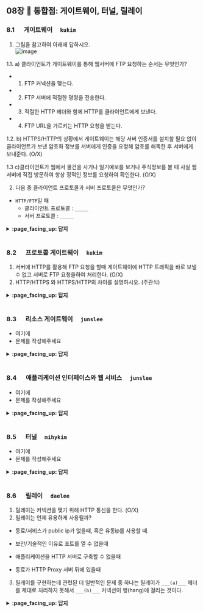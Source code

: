 ## 08장 :octopus: 통합점: 게이트웨이, 터널, 릴레이

### 8.1 　  게이트웨이　 `kukim`

1. 그림을 참고하여 아래에 답하시오.  
![image](https://img1.daumcdn.net/thumb/R1280x0/?scode=mtistory2&fname=https%3A%2F%2Fblog.kakaocdn.net%2Fdn%2FcTShD1%2FbtqDQ8zqmH5%2F1Z8hrRNKAg9BcMS5ydmhN1%2Fimg.jpg)

1.1. a) 클라이언트가 게이트웨이를 통해 웹서버에 FTP 요청하는 순서는 무엇인가?
- 1. FTP 커넥션을 맺는다.
- 2. FTP 서버에 적절한 명령을 전송한다.
- 3. 적절한 HTTP 헤더와 함께 HTTP를 클라이언트에게 보낸다.
- 4. FTP URL을 가르키는 HTTP 요청을 받는다.

1.2. b) HTTPS/HTTP의 상황에서 게이트웨이는 해당 서버 인증서를 설치할 필요 없이 클라이언트가 보낸 암호화 정보를 서버에게 인증을 요청해 암호를 해독한 후 서버에게 보내준다. (O/X)

1.3 c)클라이언트가 웹에서 물건을 사거나 일기예보를 보거나 주식정보를 볼 때 사실 웹 서버에 직접 방문하여 항상 정적인 정보를 요청하여 확인한다. (O/X) 

2. 다음 중 클라이언트 프로토콜과 서버 프로토콜은 무엇인가?
- `HTTP/FTP`일 때
  - 클라이언트 프로토콜 : `_____`
  - 서버 프로토콜 : `_____`
 
<details>
<summary> <b> :page_facing_up: 답지 </b>  </summary>
<div markdown="1">
 
1.1.  
 - 4 -> 1-> 2-> 3

1.2.  
정답 : X  (게이트웨이가 인증서를 서버의 인증서를 가지고 있어 SSL 암호화를 해독한 후 서버에게 보내준다.)

1.3.  
정답 : X (웹서버에 직접 http 요청하여 정적인 자료를 받을 수 있지만 서버마다 그 구조가 다르고 정적인 콘텐츠, 동적인 콘텐츠, 애플리케이션 서버 게이트웨이를 통해 얻는 등 많은 방법이 있다.)

2.  
클라리언트 프로토콜 : `HTTP`  
서버 프로토콜 : `FTP`  
</div>
</details>
<br>

### 8.2 　  프로토콜 게이트웨이　 `kukim`
1. 서버에 HTTP를 활용해 FTP 요청을 할때 게이트웨이에 HTTP 트래픽을 바로 보낼수 없고 서버로 FTP 요청을하여 처리한다. (O/X) 
2. HTTP/HTTPS 와 HTTPS/HTTP의 차이를 설명하시오. (주관식)


<details>
<summary> <b> :page_facing_up: 답지 </b>  </summary>
<div markdown="1">
1.  
정답 : X (프락시에 트래픽을 바로 보내는 것 같이 게이트웨이에도 HTTP 트래픽을 바로 보낼 수 있다.(브라우저에서 명시적으로 설정도 가능))
2.  
HTTP/HTTPS는 클라이언트는 일반 HTTP를 사용하여 웹을 탐색할 수 있지만 게이트웨이는 자동으로 사용자의 모든 정보를 암호화하여 서버에게 전송하는 시스템이고 HTTPS/HTTP는 클라이언트에게 HTTPS 요청을 받아 복호화하여 웹서버로 HTTP 요청을 보낸다. 게이트웨이와 원 서버 간의 암호화하지 않은 트래픽을 전송하기 때문에 게이트웨이와 원 서버 간에 있는 네트워크가 안전한지 확인을 하고 사용해야 한다.  
<a href="https://ibb.co/P410Kkr"><img src="https://i.ibb.co/5vswmZ1/Screen-Shot-2020-08-12-at-3-00-41-PM.png" alt="Screen-Shot-2020-08-12-at-3-00-41-PM" border="0"></a>
<a href="https://ibb.co/GcDQhr4"><img src="https://i.ibb.co/ChyKrS3/Screen-Shot-2020-08-12-at-3-00-50-PM.png" alt="Screen-Shot-2020-08-12-at-3-00-50-PM" border="0"></a>
</div>
</details>
<br>

### 8.3 　  리소스 게이트웨이　 `junslee`
- 여기에
- 문제를 작성해주세요
<details>
<summary> <b> :page_facing_up: 답지 </b>  </summary>
<div markdown="1">
  
- 여기에
- 해설을 작성해주세요

</div>
</details>
<br>

### 8.4 　  애플리케이션 인터페이스와 웹 서비스　 `junslee`
- 여기에
- 문제를 작성해주세요
<details>
<summary> <b> :page_facing_up: 답지 </b>  </summary>
<div markdown="1">
  
- 여기에
- 해설을 작성해주세요

</div>
</details>
<br>

### 8.5 　  터널　 `mihykim`
- 여기에
- 문제를 작성해주세요
<details>
<summary> <b> :page_facing_up: 답지 </b>  </summary>
<div markdown="1">
  
- 여기에
- 해설을 작성해주세요

</div>
</details>
<br>

### 8.6 　  릴레이　 `daelee`
1. 릴레이는 커넥션을 맺기 위해 HTTP 통신을 한다. (O/X)
2. 릴레이는 언제 유용하게 사용될까?

  - 동료/서비스가 public ip가 없을때, 혹은 유동ip를 사용할 때.

  - 보안/기술적인 이유로 포트를 열 수 없을때

  - 애플리케이션을 HTTP 서버로 구축할 수 없을때

  - 동료가 HTTP Proxy 서버 뒤에 있을때
3. 릴레이를 구현하는데 관련된 더 일반적인 문제 중 하나는 릴레이가 `___(a)___` 헤더를 제대로 처리하지 못해서 `___(b)___` 커넥션이 행(hang)에 걸리는 것이다.

  
<details>
<summary> <b> :page_facing_up: 답지 </b>  </summary>
<div markdown="1">
  
1. 릴레이는 커넥션을 맺기 위해 HTTP 통신을 한다.

   > HTTP 릴레이는 `HTTP 명세`를 완전히 준수하지 않는 간단한 `HTTP 프록시`다. 릴레이는 커넥션을 맺기 위한 HTTP 통신을 한 다음, 바이트를 **맹목적으로 전달**한다.

   > HTTP는 복잡하기에, 모든 헤더와 메서드 로직을 **수행하지 않고** 맹목적으로 트래픽을 전달하는 `간단한 프록시`를 구현하는 방식이 유용할 때가 있다.

2. 릴레이는 언제 유용하게 사용될까?

(a) 동료/서비스가 public ip가 없을때, 혹은 유동ip를 사용할 때

(b) 보안/기술적인 이유로 포트를 열 수 없을 때

(c) 애플리케이션을 HTTP 서버로 구축할 수 없을 때

(d) 동료가 HTTP Proxy 서버 뒤에 있을 때
   

3. `단순 맹목적 릴레이`를 구현하는데 관련된 더 일반적인 문제 중 하나는 맹목적 릴레이가 `___(a)___` 헤더를 제대로 처리하지 못해서 `___(b)___` 커넥션이 행(hang)에 걸리는 것이다.

   > (a) : Connection
   >
   > (b) : Keep-Alive
   >
   > `Connection 헤더`는 홉(클라이언트)과 홉(릴레이 프록시) 사이에만 사용하는 헤더인데, 이를 이해하지 못하고 다음 홉(서버)에 넘겨 `행`이 걸리는 것이다.

4. HTTP 커넥션이 hang에 걸리는 상황

   1. `클라이언트`가 `릴레이`에게 `Keep-Alive 커넥션`을 맺고싶다는 요청을 보냄.
   2. `릴레이`는 커넥션 헤더를 처리하지 못하고 그대로 `서버` 에게 전달. 
   3. `릴레이`와 `서버`간 `Keep-Alive 커넥션`이 맺어짐.
   4. `릴레이`는 `웹서버`로부터 받은 응답을 `클라이언트`에 전달. 이 응답 헤더에는 `Connection: Keep-Alive 헤더`가 포함되어 있기 때문에(물론 릴레이는 이해하지 못하지만) `클라이언트`는 `릴레이`가 자신과 Keep-Alive로 통신하고 있다고 믿음.
   5. `릴레이`는 전달했으니 `서버`가 연결을 끊기를 기다리지만, `서버`는 끊지 않음. 계속 커넥션을 맺고(hang) 있음.
   6. `클라이언트`가 바로 다음 요청을 `릴레이`에게 전송하지만, 같은 커넥션으로 또 다른 요청이 오는 것을 예측하지 못하는 `릴레이`는 요청을 처리하지 못함. 
   7. 아무런 작업도 진행되지 않는 hang 상태 지속

</div>
</details>
<br>
